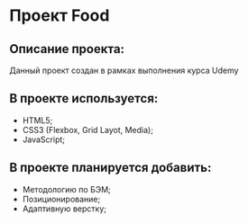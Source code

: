 # Проект Food

## Описание проекта:
Данный проект создан в рамках выполнения курса Udemy

## В проекте используется:
* HTML5;
* CSS3 (Flexbox, Grid Layot, Media);
* JavaScript;

## В проекте планируется добавить: 
* Методологию по БЭМ;
* Позиционирование;
* Адаптивную верстку;